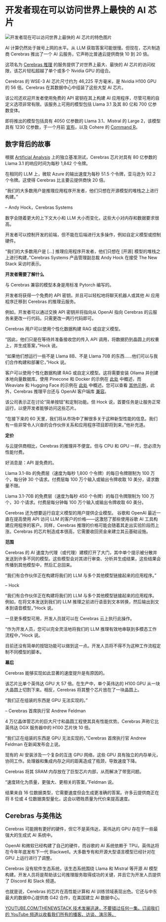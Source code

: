 # 开发者现在可以访问世界上最快的 AI 芯片

![开发者现在可以访问世界上最快的 AI 芯片的特色图片](https://cdn.thenewstack.io/media/2024/08/df525111-getty-images-hch5fqzxshc-unsplash-1024x683.jpg)

AI 计算仍然处于拨号上网的水平。从 LLM 获取答案可能很慢。但现在，芯片制造商 Cerebras 推出了一个 AI 云服务，它声称比普通云提供商快 10 到 20 倍。

这项名为 [Cerebras 推理](https://inference.cerebras.ai/) 的服务提供了对世界上最大、最快的 AI 芯片的访问权限，该芯片轻松超越了单个或多个 Nvidia GPU 的组合。

Cerebras 的 WSE-3 AI 芯片尺寸约为 46,225 平方毫米，是 Nvidia H100 GPU 的 56 倍。Cerebras 在其数据中心中组装了这些大型 AI 芯片。

该公司还欢迎开发者使用免费的 API 密钥在其上构建 AI 应用程序，尽管可用的自定义选项非常有限。该服务上可用的模型包括 Llama 3.1 及其 80 亿和 700 亿参数变体。

即将推出的模型包括具有 4050 亿参数的 Llama 3.1、Mistral 的 Large 2，该模型具有 1230 亿参数，于一个月前 [宣布](https://mistral.ai/news/mistral-large-2407/)，以及 Cohere 的 [Command R](https://cohere.com/command)。

## 数字背后的故事

根据 [Artificial Analysis](https://artificialanalysis.ai/models/llama-3-1-instruct-8b/providers) 上的独立基准测试，Cerebras 芯片对具有 80 亿参数的 Llama 3.1 的响应时间为每秒 1,842 个令牌。

在相同的 LLM 上，微软 Azure 的输出速度为每秒 51.5 个令牌，亚马逊为 92.2 个令牌。这使得 Cerebras 比主要云提供商快 20 倍。

“我们的大多数用户是推理应用程序开发者，他们只想在开源模型的堆栈之上进行构建。”

– Andy Hock，Cerebras Systems

数字会随着更大的上下文大小和 LLM 大小而变化，这些大小对内存和数据要求很高。

开发者可以控制开发的前端，但不能在后端进行太多操作，例如自定义模型或控制硬件。

“我们的大多数用户是 […] 推理应用程序开发者，他们只想在 [开源] 模型的堆栈之上进行构建，”Cerebras Systems 产品管理副总裁 Andy Hock 在接受 The New Stack 采访时表示。

**开发者需要了解什么**

与 Cerebras 兼容的模型本身是用标准 Pytorch 编写的。

开发者将获得一个免费的 API 密钥，并且可以轻松地将聊天机器人或其他 AI 应用程序迁移到 Cerebras 的推理云服务。

例如，开发者可以通过交换 API 密钥并将指向从 OpenAI 指向 Cerebras 的云服务来更改一行代码。只需更改一两行代码即可。

Cerebras 用户可以使用个性化数据构建 RAG 或自定义模型。

“因此，他们只是在等待并准备接收您的传入 API 调用，将数据扔到晶圆上的权重上，并生成答案，”Hock 说。

“如果他们想运行一些不是 Llama 8B、不是 Llama 70B 的东西……他们可以与我们合作构建和部署它，”Hock 说。

客户可以使用个性化数据构建 RAG 或自定义模型。这将需要安装 Ollama 并创建本地向量数据库。使用 Pinecone 和 Docker 的示例在 [此处](https://github.com/Cerebras/inference-examples/tree/main/rag-pinecone-docker) 中概述，而 Weaviate 和 Hugging Face 的示例在 [此处](https://rag-weaviate-cerebras.streamlit.app/) 中概述。您可以查看 [其他示例](https://inference-docs.cerebras.ai/examples)，此外，Cerebras 推理平台还与 OpenAI 客户端库 [兼容](https://inference-docs.cerebras.ai/openai)。

该公司表示正在讨论“简单按钮”和定制功能。但 Hock 说，首要任务是让服务正常运行，以便开发者能够访问这些芯片。

“在接下来的 60 天里，我们将从市场中了解很多关于这种新型性能的信息。我们有一些非常令人兴奋的合作伙伴关系和应用程序项目即将到来，”他补充道。

**定价**

与云提供商相比，Cerebras 的推理并不便宜。但与 CPU 和 GPU 一样，您必须为性能付费。

好消息是：API 是免费的。

Llama 3.1-8b 的免费层（速度为每秒 1,800 个令牌）的每日令牌限制为 100 万个，每分钟 30 个请求。付费层每 100 万个输入或输出令牌收取 10 美分，请求数量不限。

Llama 3.1-70B 的免费层（速度为每秒 450 个令牌）的每日令牌限制为 100 万个，30 个请求。付费层每分钟每 100 万个输入或输出令牌收取 60 美分。

Cerebras 还为想要运行自定义模型的用户提供企业模型。
谷歌和 OpenAI 最近一直在提高使用 API 访问 LLM 的客户的价格——这激怒了那些使用谷歌 AI 工具构建应用程序的客户。同样，Cerebras 推理的价格可能会随着其走出实验阶段而上涨。Cerebras 的芯片制造成本很高，它需要收回资金来建立其云基础设施。

**范围**

Cerebras 的 AI 速度为代理（或代理）建模打开了大门，其中单个提示被分散并发送到许多不同的模型。这些模型会对其进行审查、分析并生成结果，这些结果会传播到其他模型中，然后汇总回来。

“我们有合作伙伴正在构建将我们的 LLM 与多个其他模型链接起来的应用程序。”

– Hock

“我们有合作伙伴正在构建将我们的 LLM 与多个其他模型链接起来的应用程序。例如，在将文本发送到我们的 LLM 推理之前进行语音到文本转换，然后输出到文本到语音模型，”Hock 说。

一旦更多模型可用，开发人员就可以在 Cerebras 云上执行此操作。

“作为开发人员，您可以完全灵活地将我们的 LLM 推理有效地串联到多模态工作流程中，”Hock 说。

目前还没有简单的按钮功能可以做到这一点。开发人员将不得不为这种工作流程定制不同模型的脚本。

**幕后**

Cerebras 能够实现如此显著的速度提升是有原因的。

该芯片比单个英伟达 GPU 大 57 倍。在生产中，单个英伟达的 H100 GPU 从一块大晶圆上切割下来。相反，Cerebras 将其整个芯片放在了一块晶圆上。

“我们正在组装的东西是 GPU 无法实现的。”

– Cerebras 首席执行官 Andrew Feldman

4 万亿晶体管芯片的巨大尺寸和晶圆工程使其具有性能优势。Cerebras 声称它比英伟达 DGX 服务器中的 H100 芯片快 10 倍。

“我们正在组装的东西是 GPU 无法实现的，”Cerebras 首席执行官 Andrew Feldman 在新闻发布会上说。

现有的 AI 安装涉及一个复杂的互连 GPU 网络，这些 GPU 具有独立的内存单元，协同工作。处理器和集成内存之间的距离造成了瓶颈，导致速度下降。

Cerebras 将其 SRAM 内存放在了巨型芯片内部，从而解决了带宽问题。

“速度转化为质量，更强大、更相关的答案，”Feldman 说。

结果来自 16 位数据类型，它需要速度但会生成更准确的答案。许多云提供商正在将 8 位或 4 位数据类型量化，这会以牺牲质量为代价来提高速度。

## Cerebras 与英伟达

Cerebras 可能拥有更好的硬件，但它不是英伟达，英伟达的 GPU 存在于一些最强大的生成式 AI 系统中。

OpenAI 和微软已经构建了自己的硬件，而谷歌的 AI 系统依赖于 TPU。英伟达将在今年年底发布下一代 Blackwell。大多数专有和开源大型语言模型已经针对在 GPU 上运行进行了调整。

Cerebras 没有软件生态系统，该生态系统围绕 Llama 和 Mistral 等开源 AI 模型构建。开发人员将是帮助该公司推理服务取得成功的关键，并且它为开发人员提供了 Discord 和 Slack 频道。

也就是说，Cerebras 的芯片在高性能计算和 AI 训练领域表现出色。它还与中东最大的数据中心提供商 G42 合作，在美国建立 AI 数据中心。

[
YOUTUBE.COM/THENEWSTACK
技术发展迅速，不要错过任何一集。订阅我们的 YouTube
频道以收看我们所有的播客、访谈、演示等。
](https://youtube.com/thenewstack?sub_confirmation=1)